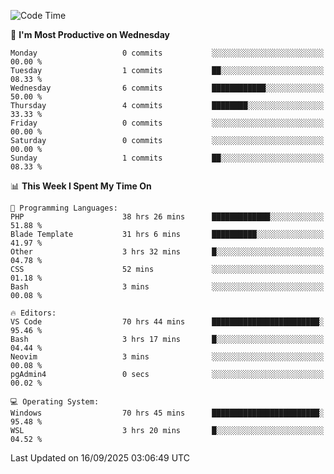 <!--START_SECTION:waka-->
![Code Time](http://img.shields.io/badge/Code%20Time-5%2C857%20hrs%2012%20mins-blue)

📅 **I'm Most Productive on Wednesday** 

```text
Monday                   0 commits           ░░░░░░░░░░░░░░░░░░░░░░░░░   00.00 % 
Tuesday                  1 commits           ██░░░░░░░░░░░░░░░░░░░░░░░   08.33 % 
Wednesday                6 commits           ████████████░░░░░░░░░░░░░   50.00 % 
Thursday                 4 commits           ████████░░░░░░░░░░░░░░░░░   33.33 % 
Friday                   0 commits           ░░░░░░░░░░░░░░░░░░░░░░░░░   00.00 % 
Saturday                 0 commits           ░░░░░░░░░░░░░░░░░░░░░░░░░   00.00 % 
Sunday                   1 commits           ██░░░░░░░░░░░░░░░░░░░░░░░   08.33 % 
```


📊 **This Week I Spent My Time On** 

```text
💬 Programming Languages: 
PHP                      38 hrs 26 mins      █████████████░░░░░░░░░░░░   51.88 % 
Blade Template           31 hrs 6 mins       ██████████░░░░░░░░░░░░░░░   41.97 % 
Other                    3 hrs 32 mins       █░░░░░░░░░░░░░░░░░░░░░░░░   04.78 % 
CSS                      52 mins             ░░░░░░░░░░░░░░░░░░░░░░░░░   01.18 % 
Bash                     3 mins              ░░░░░░░░░░░░░░░░░░░░░░░░░   00.08 % 

🔥 Editors: 
VS Code                  70 hrs 44 mins      ████████████████████████░   95.46 % 
Bash                     3 hrs 17 mins       █░░░░░░░░░░░░░░░░░░░░░░░░   04.44 % 
Neovim                   3 mins              ░░░░░░░░░░░░░░░░░░░░░░░░░   00.08 % 
pgAdmin4                 0 secs              ░░░░░░░░░░░░░░░░░░░░░░░░░   00.02 % 

💻 Operating System: 
Windows                  70 hrs 45 mins      ████████████████████████░   95.48 % 
WSL                      3 hrs 20 mins       █░░░░░░░░░░░░░░░░░░░░░░░░   04.52 % 
```


 Last Updated on 16/09/2025 03:06:49 UTC
<!--END_SECTION:waka-->

